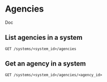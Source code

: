 
# Agencies


Doc

## List agencies in a system

`GET /systems/<system_id>/agencies`



## Get an agency in a system

`GET /systems/<system_id>/agencies/<agency_id>`


